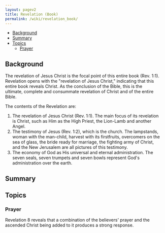 ```yaml
---
layout: pagev2
title: Revelation (Book)
permalink: /wiki/revelation_book/
---
```

- [Background](#background)
- [Summary](#summary)
- [Topics](#topics)
  - [Prayer](#prayer)

## Background

The revelation of Jesus Christ is the focal point of this entire book (Rev. 1:1). Revelation opens with the "revelation of Jesus Christ," indicating that this entire book reveals Christ. As the conclusion of the Bible, this is the ultimate, complete and consummate revelation of Christ and of the entire Bible. 

The contents of the Revelation are:

1. The revelation of Jesus Christ (Rev. 1:1). The main focus of its revelation is Christ, such as Him as the High Priest, the Lion-Lamb and another Angel.
2. The testimony of Jesus (Rev. 1:2), which is the church. The lampstands, woman with the man-child, harvest with its firstfruits, overcomers on the sea of glass, the bride ready for marriage, the fighting army of Christ, and the New Jerusalem are all pictures of this testimony.
3. The economy of God as His universal and eternal administration. The seven seals, seven trumpets and seven bowls represent God's administration over the earth.

## Summary

## Topics

### Prayer

Revelation 8 reveals that a combination of the believers' prayer and the ascended Christ being added to it produces a strong response. 